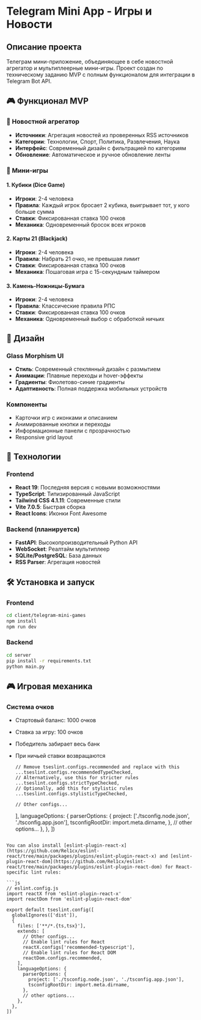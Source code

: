 # Telegram Mini App - Игры и Новости

## Описание проекта

Телеграм мини-приложение, объединяющее в себе новостной агрегатор и мультиплеерные мини-игры. Проект создан по техническому заданию MVP с полным функционалом для интеграции в Telegram Bot API.

## 🎮 Функционал MVP

### 📰 Новостной агрегатор
- **Источники**: Агрегация новостей из проверенных RSS источников
- **Категории**: Технологии, Спорт, Политика, Развлечения, Наука
- **Интерфейс**: Современный дизайн с фильтрацией по категориям
- **Обновление**: Автоматическое и ручное обновление ленты

### 🎲 Мини-игры

#### 1. Кубики (Dice Game)
- **Игроки**: 2-4 человека
- **Правила**: Каждый игрок бросает 2 кубика, выигрывает тот, у кого больше сумма
- **Ставки**: Фиксированная ставка 100 очков
- **Механика**: Одновременный бросок всех игроков

#### 2. Карты 21 (Blackjack)
- **Игроки**: 2-4 человека
- **Правила**: Набрать 21 очко, не превышая лимит
- **Ставки**: Фиксированная ставка 100 очков
- **Механика**: Пошаговая игра с 15-секундным таймером

#### 3. Камень-Ножницы-Бумага
- **Игроки**: 2-4 человека
- **Правила**: Классические правила РПС
- **Ставки**: Фиксированная ставка 100 очков
- **Механика**: Одновременный выбор с обработкой ничьих

## 🎨 Дизайн

### Glass Morphism UI
- **Стиль**: Современный стеклянный дизайн с размытием
- **Анимации**: Плавные переходы и hover-эффекты
- **Градиенты**: Фиолетово-синие градиенты
- **Адаптивность**: Полная поддержка мобильных устройств

### Компоненты
- Карточки игр с иконками и описанием
- Анимированные кнопки и переходы
- Информационные панели с прозрачностью
- Responsive grid layout

## 🚀 Технологии

### Frontend
- **React 19**: Последняя версия с новыми возможностями
- **TypeScript**: Типизированный JavaScript
- **Tailwind CSS 4.1.11**: Современные стили
- **Vite 7.0.5**: Быстрая сборка
- **React Icons**: Иконки Font Awesome

### Backend (планируется)
- **FastAPI**: Высокопроизводительный Python API
- **WebSocket**: Реалтайм мультиплеер
- **SQLite/PostgreSQL**: База данных
- **RSS Parser**: Агрегация новостей

## 🛠️ Установка и запуск

### Frontend
```bash
cd client/telegram-mini-games
npm install
npm run dev
```

### Backend
```bash
cd server
pip install -r requirements.txt
python main.py
```

## 🎮 Игровая механика

### Система очков
- Стартовый баланс: 1000 очков
- Ставка за игру: 100 очков
- Победитель забирает весь банк
- При ничьей ставки возвращаются

      // Remove tseslint.configs.recommended and replace with this
      ...tseslint.configs.recommendedTypeChecked,
      // Alternatively, use this for stricter rules
      ...tseslint.configs.strictTypeChecked,
      // Optionally, add this for stylistic rules
      ...tseslint.configs.stylisticTypeChecked,

      // Other configs...
    ],
    languageOptions: {
      parserOptions: {
        project: ['./tsconfig.node.json', './tsconfig.app.json'],
        tsconfigRootDir: import.meta.dirname,
      },
      // other options...
    },
  },
])
```

You can also install [eslint-plugin-react-x](https://github.com/Rel1cx/eslint-react/tree/main/packages/plugins/eslint-plugin-react-x) and [eslint-plugin-react-dom](https://github.com/Rel1cx/eslint-react/tree/main/packages/plugins/eslint-plugin-react-dom) for React-specific lint rules:

```js
// eslint.config.js
import reactX from 'eslint-plugin-react-x'
import reactDom from 'eslint-plugin-react-dom'

export default tseslint.config([
  globalIgnores(['dist']),
  {
    files: ['**/*.{ts,tsx}'],
    extends: [
      // Other configs...
      // Enable lint rules for React
      reactX.configs['recommended-typescript'],
      // Enable lint rules for React DOM
      reactDom.configs.recommended,
    ],
    languageOptions: {
      parserOptions: {
        project: ['./tsconfig.node.json', './tsconfig.app.json'],
        tsconfigRootDir: import.meta.dirname,
      },
      // other options...
    },
  },
])
```
